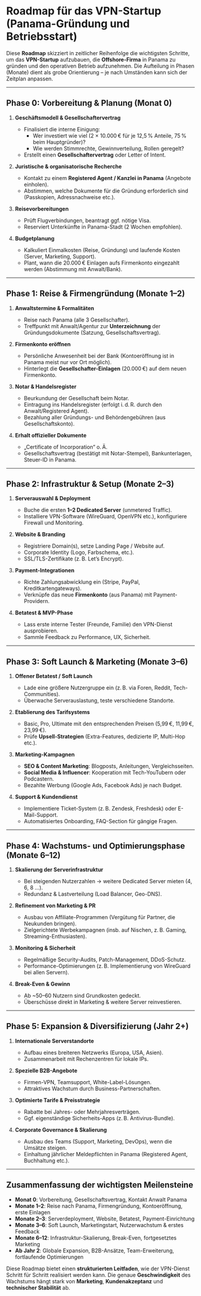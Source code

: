 # Roadmap für das VPN-Startup (Panama-Gründung und Betriebsstart)

Diese **Roadmap** skizziert in zeitlicher Reihenfolge die wichtigsten Schritte, um das **VPN-Startup** aufzubauen, die **Offshore-Firma** in Panama zu gründen und den operativen Betrieb aufzunehmen. Die Aufteilung in Phasen (Monate) dient als grobe Orientierung – je nach Umständen kann sich der Zeitplan anpassen.

---

## Phase 0: Vorbereitung & Planung (Monat 0)

1. **Geschäftsmodell & Gesellschaftervertrag**  
   - Finalisiert die interne Einigung:  
     - Wer investiert wie viel (2 × 10.000 € für je 12,5 % Anteile, 75 % beim Hauptgründer)?  
     - Wie werden Stimmrechte, Gewinnverteilung, Rollen geregelt?  
   - Erstellt einen **Gesellschaftervertrag** oder Letter of Intent.

2. **Juristische & organisatorische Recherche**  
   - Kontakt zu einem **Registered Agent / Kanzlei in Panama** (Angebote einholen).  
   - Abstimmen, welche Dokumente für die Gründung erforderlich sind (Passkopien, Adressnachweise etc.).

3. **Reisevorbereitungen**  
   - Prüft Flugverbindungen, beantragt ggf. nötige Visa.  
   - Reserviert Unterkünfte in Panama-Stadt (2 Wochen empfohlen).

4. **Budgetplanung**  
   - Kalkuliert Einmalkosten (Reise, Gründung) und laufende Kosten (Server, Marketing, Support).  
   - Plant, wann die 20.000 € Einlagen aufs Firmenkonto eingezahlt werden (Abstimmung mit Anwalt/Bank).

---

## Phase 1: Reise & Firmengründung (Monate 1–2)

1. **Anwaltstermine & Formalitäten**  
   - Reise nach Panama (alle 3 Gesellschafter).  
   - Treffpunkt mit Anwalt/Agentur zur **Unterzeichnung** der Gründungsdokumente (Satzung, Gesellschaftsvertrag).

2. **Firmenkonto eröffnen**  
   - Persönliche Anwesenheit bei der Bank (Kontoeröffnung ist in Panama meist nur vor Ort möglich).  
   - Hinterlegt die **Gesellschafter-Einlagen** (20.000 €) auf dem neuen Firmenkonto.

3. **Notar & Handelsregister**  
   - Beurkundung der Gesellschaft beim Notar.  
   - Eintragung ins Handelsregister (erfolgt i. d. R. durch den Anwalt/Registered Agent).  
   - Bezahlung aller Gründungs- und Behördengebühren (aus Gesellschaftskonto).

4. **Erhalt offizieller Dokumente**  
   - „Certificate of Incorporation“ o. Ä.  
   - Gesellschaftsvertrag (bestätigt mit Notar-Stempel), Bankunterlagen, Steuer-ID in Panama.

---

## Phase 2: Infrastruktur & Setup (Monate 2–3)

1. **Serverauswahl & Deployment**  
   - Buche die ersten **1–2 Dedicated Server** (unmetered Traffic).  
   - Installiere VPN-Software (WireGuard, OpenVPN etc.), konfiguriere Firewall und Monitoring.

2. **Website & Branding**  
   - Registriere Domain(s), setze Landing Page / Website auf.  
   - Corporate Identity (Logo, Farbschema, etc.).  
   - SSL/TLS-Zertifikate (z. B. Let’s Encrypt).

3. **Payment-Integrationen**  
   - Richte Zahlungsabwicklung ein (Stripe, PayPal, Kreditkartengateways).  
   - Verknüpfe das neue **Firmenkonto** (aus Panama) mit Payment-Providern.

4. **Betatest & MVP-Phase**  
   - Lass erste interne Tester (Freunde, Familie) den VPN-Dienst ausprobieren.  
   - Sammle Feedback zu Performance, UX, Sicherheit.

---

## Phase 3: Soft Launch & Marketing (Monate 3–6)

1. **Offener Betatest / Soft Launch**  
   - Lade eine größere Nutzergruppe ein (z. B. via Foren, Reddit, Tech-Communities).  
   - Überwache Serverauslastung, teste verschiedene Standorte.

2. **Etablierung des Tarifsystems**  
   - Basic, Pro, Ultimate mit den entsprechenden Preisen (5,99 €, 11,99 €, 23,99 €).  
   - Prüfe **Upsell-Strategien** (Extra-Features, dedizierte IP, Multi-Hop etc.).

3. **Marketing-Kampagnen**  
   - **SEO & Content Marketing**: Blogposts, Anleitungen, Vergleichsseiten.  
   - **Social Media & Influencer**: Kooperation mit Tech-YouTubern oder Podcastern.  
   - Bezahlte Werbung (Google Ads, Facebook Ads) je nach Budget.

4. **Support & Kundendienst**  
   - Implementiere Ticket-System (z. B. Zendesk, Freshdesk) oder E-Mail-Support.  
   - Automatisiertes Onboarding, FAQ-Section für gängige Fragen.

---

## Phase 4: Wachstums- und Optimierungsphase (Monate 6–12)

1. **Skalierung der Serverinfrastruktur**  
   - Bei steigenden Nutzerzahlen → weitere Dedicated Server mieten (4, 6, 8 …).  
   - Redundanz & Lastverteilung (Load Balancer, Geo-DNS).

2. **Refinement von Marketing & PR**  
   - Ausbau von Affiliate-Programmen (Vergütung für Partner, die Neukunden bringen).  
   - Zielgerichtete Werbekampagnen (insb. auf Nischen, z. B. Gaming, Streaming-Enthusiasten).

3. **Monitoring & Sicherheit**  
   - Regelmäßige Security-Audits, Patch-Management, DDoS-Schutz.  
   - Performance-Optimierungen (z. B. Implementierung von WireGuard bei allen Servern).

4. **Break-Even & Gewinn**  
   - Ab ~50–60 Nutzern sind Grundkosten gedeckt.  
   - Überschüsse direkt in Marketing & weitere Server reinvestieren.

---

## Phase 5: Expansion & Diversifizierung (Jahr 2+)

1. **Internationale Serverstandorte**  
   - Aufbau eines breiteren Netzwerks (Europa, USA, Asien).  
   - Zusammenarbeit mit Rechenzentren für lokale IPs.

2. **Spezielle B2B-Angebote**  
   - Firmen-VPN, Teamsupport, White-Label-Lösungen.  
   - Attraktives Wachstum durch Business-Partnerschaften.

3. **Optimierte Tarife & Preisstrategie**  
   - Rabatte bei Jahres- oder Mehrjahresverträgen.  
   - Ggf. eigenständige Sicherheits-Apps (z. B. Antivirus-Bundle).

4. **Corporate Governance & Skalierung**  
   - Ausbau des Teams (Support, Marketing, DevOps), wenn die Umsätze steigen.  
   - Einhaltung jährlicher Meldepflichten in Panama (Registered Agent, Buchhaltung etc.).

---

## Zusammenfassung der wichtigsten Meilensteine

- **Monat 0**: Vorbereitung, Gesellschaftsvertrag, Kontakt Anwalt Panama  
- **Monate 1–2**: Reise nach Panama, Firmengründung, Kontoeröffnung, erste Einlagen  
- **Monate 2–3**: Serverdeployment, Website, Betatest, Payment-Einrichtung  
- **Monate 3–6**: Soft Launch, Marketingstart, Nutzerwachstum & erstes Feedback  
- **Monate 6–12**: Infrastruktur-Skalierung, Break-Even, fortgesetztes Marketing  
- **Ab Jahr 2**: Globale Expansion, B2B-Ansätze, Team-Erweiterung, fortlaufende Optimierungen  

Diese Roadmap bietet einen **strukturierten Leitfaden**, wie der VPN-Dienst Schritt für Schritt realisiert werden kann. Die genaue **Geschwindigkeit** des Wachstums hängt stark von **Marketing**, **Kundenakzeptanz** und **technischer Stabilität** ab.
